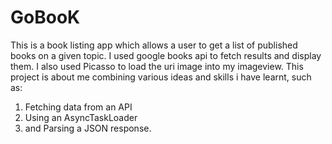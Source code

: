 # GoBooK
This is a book listing app which allows a user to get a list of published books on a given topic.
I used google books api to fetch results and display them. 
I also used Picasso to load the uri image into my imageview.
This project is about me combining various ideas and skills i have learnt, such as:
  1. Fetching data from an API
  2. Using an AsyncTaskLoader
  3. and Parsing a JSON response.
